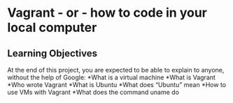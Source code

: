 # Vagrant - or - how to code in your local computer
## Learning Objectives
At the end of this project, you are expected to be able to explain to anyone, without the help of Google:
*What is a virtual machine
*What is Vagrant
*Who wrote Vagrant
*What is Ubuntu
*What does “Ubuntu” mean 
*How to use VMs with Vagrant
*What does the command uname do 
